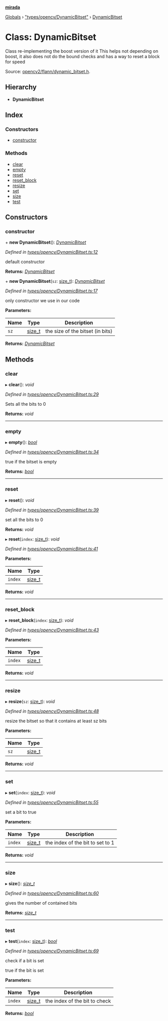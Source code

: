 **[mirada](../README.md)**

[Globals](../README.md) › ["types/opencv/DynamicBitset"](../modules/_types_opencv_dynamicbitset_.md) › [DynamicBitset](_types_opencv_dynamicbitset_.dynamicbitset.md)

# Class: DynamicBitset

Class re-implementing the boost version of it This helps not depending on boost, it also does not do
the bound checks and has a way to reset a block for speed

Source:
[opencv2/flann/dynamic_bitset.h](https://github.com/opencv/opencv/tree/master/modules/core/include/opencv2/flann/dynamic_bitset.h#L150).

## Hierarchy

* **DynamicBitset**

## Index

### Constructors

* [constructor](_types_opencv_dynamicbitset_.dynamicbitset.md#constructor)

### Methods

* [clear](_types_opencv_dynamicbitset_.dynamicbitset.md#clear)
* [empty](_types_opencv_dynamicbitset_.dynamicbitset.md#empty)
* [reset](_types_opencv_dynamicbitset_.dynamicbitset.md#reset)
* [reset_block](_types_opencv_dynamicbitset_.dynamicbitset.md#reset_block)
* [resize](_types_opencv_dynamicbitset_.dynamicbitset.md#resize)
* [set](_types_opencv_dynamicbitset_.dynamicbitset.md#set)
* [size](_types_opencv_dynamicbitset_.dynamicbitset.md#size)
* [test](_types_opencv_dynamicbitset_.dynamicbitset.md#test)

## Constructors

###  constructor

\+ **new DynamicBitset**(): *[DynamicBitset](_types_opencv_dynamicbitset_.dynamicbitset.md)*

*Defined in [types/opencv/DynamicBitset.ts:12](https://github.com/cancerberoSgx/mirada/blob/f2ba50d/mirada/src/types/opencv/DynamicBitset.ts#L12)*

  default constructor

**Returns:** *[DynamicBitset](_types_opencv_dynamicbitset_.dynamicbitset.md)*

\+ **new DynamicBitset**(`sz`: [size_t](../modules/_types_opencv__hacks_.md#size_t)): *[DynamicBitset](_types_opencv_dynamicbitset_.dynamicbitset.md)*

*Defined in [types/opencv/DynamicBitset.ts:17](https://github.com/cancerberoSgx/mirada/blob/f2ba50d/mirada/src/types/opencv/DynamicBitset.ts#L17)*

  only constructor we use in our code

**Parameters:**

Name | Type | Description |
------ | ------ | ------ |
`sz` | [size_t](../modules/_types_opencv__hacks_.md#size_t) | the size of the bitset (in bits)  |

**Returns:** *[DynamicBitset](_types_opencv_dynamicbitset_.dynamicbitset.md)*

## Methods

###  clear

▸ **clear**(): *void*

*Defined in [types/opencv/DynamicBitset.ts:29](https://github.com/cancerberoSgx/mirada/blob/f2ba50d/mirada/src/types/opencv/DynamicBitset.ts#L29)*

  Sets all the bits to 0

**Returns:** *void*

___

###  empty

▸ **empty**(): *[bool](../modules/_types_opencv__hacks_.md#bool)*

*Defined in [types/opencv/DynamicBitset.ts:34](https://github.com/cancerberoSgx/mirada/blob/f2ba50d/mirada/src/types/opencv/DynamicBitset.ts#L34)*

  true if the bitset is empty

**Returns:** *[bool](../modules/_types_opencv__hacks_.md#bool)*

___

###  reset

▸ **reset**(): *void*

*Defined in [types/opencv/DynamicBitset.ts:39](https://github.com/cancerberoSgx/mirada/blob/f2ba50d/mirada/src/types/opencv/DynamicBitset.ts#L39)*

  set all the bits to 0

**Returns:** *void*

▸ **reset**(`index`: [size_t](../modules/_types_opencv__hacks_.md#size_t)): *void*

*Defined in [types/opencv/DynamicBitset.ts:41](https://github.com/cancerberoSgx/mirada/blob/f2ba50d/mirada/src/types/opencv/DynamicBitset.ts#L41)*

**Parameters:**

Name | Type |
------ | ------ |
`index` | [size_t](../modules/_types_opencv__hacks_.md#size_t) |

**Returns:** *void*

___

###  reset_block

▸ **reset_block**(`index`: [size_t](../modules/_types_opencv__hacks_.md#size_t)): *void*

*Defined in [types/opencv/DynamicBitset.ts:43](https://github.com/cancerberoSgx/mirada/blob/f2ba50d/mirada/src/types/opencv/DynamicBitset.ts#L43)*

**Parameters:**

Name | Type |
------ | ------ |
`index` | [size_t](../modules/_types_opencv__hacks_.md#size_t) |

**Returns:** *void*

___

###  resize

▸ **resize**(`sz`: [size_t](../modules/_types_opencv__hacks_.md#size_t)): *void*

*Defined in [types/opencv/DynamicBitset.ts:48](https://github.com/cancerberoSgx/mirada/blob/f2ba50d/mirada/src/types/opencv/DynamicBitset.ts#L48)*

  resize the bitset so that it contains at least sz bits

**Parameters:**

Name | Type |
------ | ------ |
`sz` | [size_t](../modules/_types_opencv__hacks_.md#size_t) |

**Returns:** *void*

___

###  set

▸ **set**(`index`: [size_t](../modules/_types_opencv__hacks_.md#size_t)): *void*

*Defined in [types/opencv/DynamicBitset.ts:55](https://github.com/cancerberoSgx/mirada/blob/f2ba50d/mirada/src/types/opencv/DynamicBitset.ts#L55)*

  set a bit to true

**Parameters:**

Name | Type | Description |
------ | ------ | ------ |
`index` | [size_t](../modules/_types_opencv__hacks_.md#size_t) | the index of the bit to set to 1  |

**Returns:** *void*

___

###  size

▸ **size**(): *[size_t](../modules/_types_opencv__hacks_.md#size_t)*

*Defined in [types/opencv/DynamicBitset.ts:60](https://github.com/cancerberoSgx/mirada/blob/f2ba50d/mirada/src/types/opencv/DynamicBitset.ts#L60)*

  gives the number of contained bits

**Returns:** *[size_t](../modules/_types_opencv__hacks_.md#size_t)*

___

###  test

▸ **test**(`index`: [size_t](../modules/_types_opencv__hacks_.md#size_t)): *[bool](../modules/_types_opencv__hacks_.md#bool)*

*Defined in [types/opencv/DynamicBitset.ts:69](https://github.com/cancerberoSgx/mirada/blob/f2ba50d/mirada/src/types/opencv/DynamicBitset.ts#L69)*

  check if a bit is set

  true if the bit is set

**Parameters:**

Name | Type | Description |
------ | ------ | ------ |
`index` | [size_t](../modules/_types_opencv__hacks_.md#size_t) | the index of the bit to check  |

**Returns:** *[bool](../modules/_types_opencv__hacks_.md#bool)*